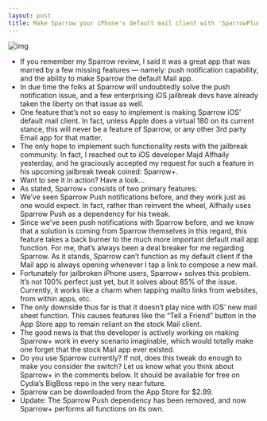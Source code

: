 ```yaml
---
layout: post
title: Make Sparrow your iPhone's default mail client with 'SparrowPlus' [Updated]
---
```

![img](http://media.idownloadblog.com/wp-content/uploads/2012/04/Sparrow-Plus-Screenshot.jpg)
* If you remember my Sparrow review, I said it was a great app that was marred by a few missing features — namely: push notification capability, and the ability to make Sparrow the default Mail app.
* In due time the folks at Sparrow will undoubtedly solve the push notification issue, and a few enterprising iOS jailbreak devs have already taken the liberty on that issue as well.
* One feature that’s not so easy to implement is making Sparrow iOS’ default mail client. In fact, unless Apple does a virtual 180 on its current stance, this will never be a feature of Sparrow, or any other 3rd party Email app for that matter.
* The only hope to implement such functionality rests with the jailbreak community. In fact, I reached out to iOS developer Majd Alfhaily yesterday, and he graciously accepted my request for such a feature in his upcoming jailbreak tweak coined: Sparrow+.
* Want to see it in action? Have a look…
* As stated, Sparrow+ consists of two primary features:
* We’ve seen Sparrow Push notifications before, and they work just as one would expect. In fact, rather than reinvent the wheel, Alfhaily uses Sparrow Push as a dependency for his tweak.
* Since we’ve seen push notifications with Sparrow before, and we know that a solution is coming from Sparrow themselves in this regard, this feature takes a back burner to the much more important default mail app function. For me, that’s always been a deal breaker for me regarding Sparrow. As it stands, Sparrow can’t function as my default client if the Mail app is always opening whenever I tap a link to compose a new mail.
* Fortunately for jailbroken iPhone users, Sparrow+ solves this problem. It’s not 100% perfect just yet, but it solves about 85% of the issue. Currently, it works like a charm when tapping mailto links from websites, from within apps, etc.
* The only downside thus far is that it doesn’t play nice with iOS’ new mail sheet function. This causes features like the “Tell a Friend” button in the App Store app to remain reliant on the stock Mail client.
* The good news is that the developer is actively working on making Sparrow+ work in every scenario imaginable, which would totally make one forget that the stock Mail app ever existed.
* Do you use Sparrow currently? If not, does this tweak do enough to make you consider the switch? Let us know what you think about Sparrow+ in the comments below. It should be available for free on Cydia’s BigBoss repo in the very near future.
* Sparrow can be downloaded from the App Store for $2.99.
* Update: The Sparrow Push dependency has been removed, and now Sparrow+ performs all functions on its own.

